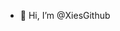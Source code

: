 - 👋 Hi, I’m @XiesGithub


<!---
XiesGithub/XiesGithub is a ✨ special ✨ repository because its `README.md` (this file) appears on your GitHub profile.
You can click the Preview link to take a look at your changes.
--->
